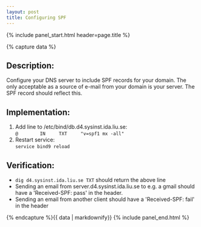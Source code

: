 ```yaml
---
layout: post
title: Configuring SPF
---
```


{% include panel_start.html header=page.title %}

{% capture data %}
## Description:
  Configure your DNS server to include SPF records for your domain.
  The only acceptable as a source of e-mail from your domain is your server.
  The SPF record should reflect this.

## Implementation:
1. Add line to /etc/bind/db.d4.sysinst.ida.liu.se:  
    ```@        IN     TXT     "v=spf1 mx -all"```  
2. Restart service:  
    ```service bind9 reload```  

## Verification:
* `dig d4.sysinst.ida.liu.se TXT` should return the above line
* Sending an email from server.d4.sysinst.ida.liu.se to e.g. a gmail should
    have a 'Received-SPF: pass' in the header.
* Sending an email from another client should have a 'Received-SPF: fail' in the
    header

{% endcapture %}{{ data | markdownify}}
{% include panel_end.html %}
